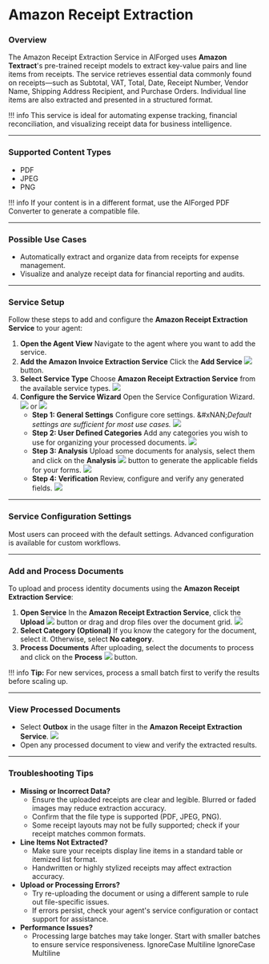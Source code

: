 # Amazon Receipt Extraction

### Overview

The Amazon Receipt Extraction Service in AIForged uses **Amazon Textract**'s pre-trained receipt models to extract key-value pairs and line items from receipts. The service retrieves essential data commonly found on receipts—such as Subtotal, VAT, Total, Date, Receipt Number, Vendor Name, Shipping Address Recipient, and Purchase Orders. Individual line items are also extracted and presented in a structured format.

!!! info
    This service is ideal for automating expense tracking, financial reconciliation, and visualizing receipt data for business intelligence.

***

### Supported Content Types

* PDF
* JPEG
* PNG

!!! info
    If your content is in a different format, use the AIForged PDF Converter to generate a compatible file.

***

### Possible Use Cases

* Automatically extract and organize data from receipts for expense management.
* Visualize and analyze receipt data for financial reporting and audits.

***

### Service Setup

Follow these steps to add and configure the **Amazon Receipt Extraction Service** to your agent:

1. **Open the Agent View**
   Navigate to the agent where you want to add the service.
2. **Add the Amazon Invoice Extraction Service**
   Click the **Add Service** ![](../../assets/image%20%2842%29.png) button.
3. **Select Service Type**
   Choose **Amazon Receipt Extraction Service** from the available service types.
   ![](../../assets/image%20%2860%29.png)
4. **Configure the Service Wizard**
   Open the Service Configuration Wizard.
   ![](../../assets/image%20%2861%29.png)
   or
   ![](../../assets/image%20%2862%29.png)
   * **Step 1: General Settings**
     Configure core settings.
     &#xNAN;_&#x44;efault settings are sufficient for most use cases._
     ![](../../assets/image%20%2863%29.png)
   * **Step 2: User Defined Categories**
     Add any categories you wish to use for organizing your processed documents.
     ![](../../assets/image%20%2864%29.png)
   * **Step 3: Analysis**
     Upload some documents for analysis, select them and click on the **Analysis** ![](../../assets/image%20%28125%29.png) button to generate the applicable fields for your forms.
     ![](../../assets/image%20%2865%29.png)
   * **Step 4: Verification**
     Review, configure and verify any generated fields.
     ![](../../assets/image%20%2866%29.png)

***

### Service Configuration Settings

Most users can proceed with the default settings. Advanced configuration is available for custom workflows.

***

### Add and Process Documents

To upload and process identity documents using the **Amazon Receipt Extraction Service**:

1. **Open Service**
   In the **Amazon Receipt Extraction Service**, click the **Upload** ![](../../assets/image%20%2837%29.png) button or drag and drop files over the document grid.
   ![](../../assets/image%20%2867%29.png)
2. **Select Category (Optional)**
   If you know the category for the document, select it. Otherwise, select **No category**.
3. **Process Documents**
   After uploading, select the documents to process and click on the **Process** ![](../../assets/image%20%2811%29%20%281%29%20%281%29.png) button.

!!! info
    **Tip:** For new services, process a small batch first to verify the results before scaling up.

***

### View Processed Documents

* Select **Outbox** in the usage filter in the **Amazon Receipt Extraction Service**.
  ![](../../assets/image%20%2851%29.png)
* Open any processed document to view and verify the extracted results.

***

### Troubleshooting Tips

* **Missing or Incorrect Data?**
  * Ensure the uploaded receipts are clear and legible. Blurred or faded images may reduce extraction accuracy.
  * Confirm that the file type is supported (PDF, JPEG, PNG).
  * Some receipt layouts may not be fully supported; check if your receipt matches common formats.
* **Line Items Not Extracted?**
  * Make sure your receipts display line items in a standard table or itemized list format.
  * Handwritten or highly stylized receipts may affect extraction accuracy.
* **Upload or Processing Errors?**
  * Try re-uploading the document or using a different sample to rule out file-specific issues.
  * If errors persist, check your agent's service configuration or contact support for assistance.
* **Performance Issues?**
  * Processing large batches may take longer. Start with smaller batches to ensure service responsiveness.
 IgnoreCase Multiline IgnoreCase Multiline



